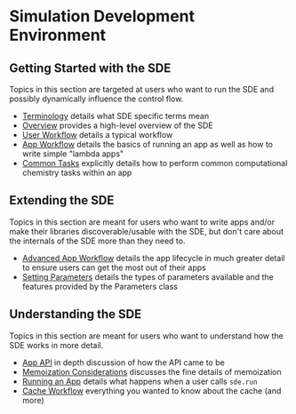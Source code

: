 Simulation Development Environment
==================================

Getting Started with the SDE
----------------------------

Topics in this section are targeted at users who want to run the SDE and 
possibly dynamically influence the control flow.

- [Terminology](dox/terminology.md) details what SDE specific terms mean
- [Overview](dox/overview.md) provides a high-level overview of the SDE
- [User Workflow](dox/workflow.md) details a typical workflow
- [App Workflow](dox/AppFlow.md) details the basics of running an app as well as
  how to write simple "lambda apps"
- [Common Tasks](dox/CommonTasks.md) explicitly details how to perform common 
  computational chemistry tasks within an app  

Extending the SDE
-----------------

Topics in this section are meant for users who want to write apps and/or make 
their libraries discoverable/usable with the SDE, but don't care about the 
internals of the SDE more than they need to. 

- [Advanced App Workflow](dox/AdvancedAppFlow.md) details the app lifecycle in
  much greater detail to ensure users can get the most out of their apps
- [Setting Parameters](dox/parameters.md) details the types of parameters 
  available and the features provided by the Parameters class
  
Understanding the SDE
---------------------

Topics in this section are meant for users who want to understand how the SDE
works in more detail.

- [App API](dox/APPAPIConsiderations.md) in depth discussion of how the API came
  to be
- [Memoization Considerations](dox/memoization.md) discusses the fine details
  of memoization  
- [Running an App](dox/RunningAnApp.md) details what happens when a user 
  calls `sde.run`
- [Cache Workflow]() everything you wanted to know about the cache (and more) 
  
  

